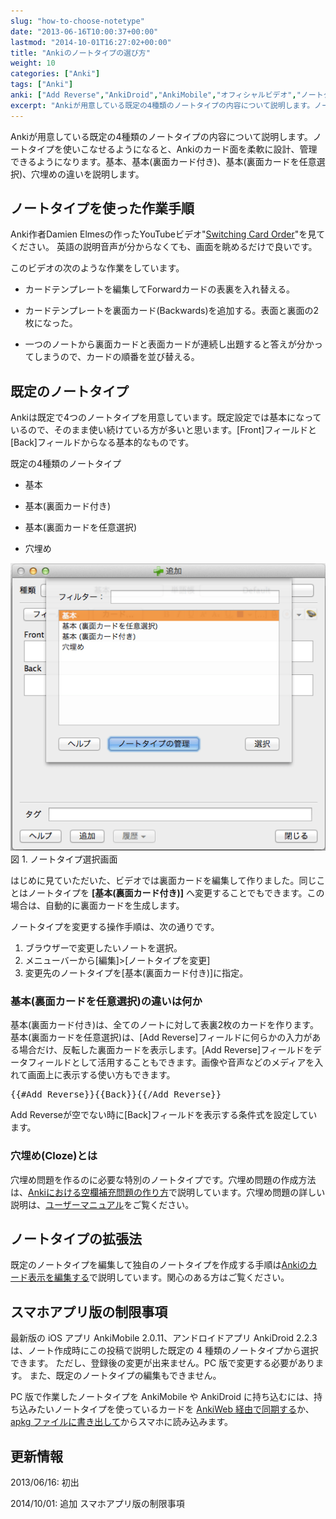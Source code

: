 ```yaml
---
slug: "how-to-choose-notetype"
date: "2013-06-16T10:00:37+00:00"
lastmod: "2014-10-01T16:27:02+00:00"
title: "Ankiのノートタイプの選び方"
weight: 10
categories: ["Anki"]
tags: ["Anki"]
anki: ["Add Reverse","AnkiDroid","AnkiMobile","オフィシャルビデオ","ノートタイプ","裏面カードを任意選択","裏面カード付き"]
excerpt: "Ankiが用意している既定の4種類のノートタイプの内容について説明します。ノートタイプを使いこなせるようになると、Ankiのカード面を柔軟に設計、管理できるようになります。基本、基本(裏面カード付き)、基本(裏面カードを任意選択)、穴埋めの違いを説明します。"
---
```

<section id="preamble">
<p>Ankiが用意している既定の4種類のノートタイプの内容について説明します。ノートタイプを使いこなせるようになると、Ankiのカード面を柔軟に設計、管理できるようになります。基本、基本(裏面カード付き)、基本(裏面カードを任意選択)、穴埋めの違いを説明します。</p>
</section>
<section id="ノートタイプを使った作業手順">
  <div class="page-header">
    <h2>ノートタイプを使った作業手順</h2>
  </div>
<p>Anki作者Damien Elmesの作ったYouTubeビデオ"<a target="_new" href="http://www.youtube.com/watch?v=DnbKwHEQ1mA">Switching Card Order</a>"を見てください。
英語の説明音声が分からなくても、画面を眺めるだけで良いです。</p>
<p>このビデオの次のような作業をしています。</p>
<div class="ulist"><ul>
<li>
<p>
カードテンプレートを編集してForwardカードの表裏を入れ替える。
</p>
</li>
<li>
<p>
カードテンプレートを裏面カード(Backwards)を追加する。表面と裏面の2枚になった。
</p>
</li>
<li>
<p>
一つのノートから裏面カードと表面カードが連続し出題すると答えが分かってしまうので、カードの順番を並び替える。
</p>
</li>
</ul></div>
</section>
<section id="既定のノートタイプ">
  <div class="page-header">
    <h2>既定のノートタイプ</h2>
  </div>
<p></p>
<p>Ankiは既定で4つのノートタイプを用意しています。既定設定では基本になっているので、そのまま使い続けている方が多いと思います。[Front]フィールドと[Back]フィールドからなる基本的なものです。</p>
<div class="ulist"><div class="title">既定の4種類のノートタイプ</div><ul>
<li>
<p>
基本
</p>
</li>
<li>
<p>
基本(裏面カード付き)
</p>
</li>
<li>
<p>
基本(裏面カードを任意選択)
</p>
</li>
<li>
<p>
穴埋め
</p>
</li>
</ul></div>
<div class="imageblock">
<div class="content">
<img src="/images/how2anki_4_3.png" alt="ノートタイプ選択画面">
</div>
<div class="title">図 1. ノートタイプ選択画面</div>
</div>
<p>はじめに見ていただいた、ビデオでは裏面カードを編集して作りました。同じことはノートタイプを <strong>[基本(裏面カード付き)]</strong> へ変更することでもできます。この場合は、自動的に裏面カードを生成します。</p>
<p>ノートタイプを変更する操作手順は、次の通りです。</p>
<ol>
<li>
ブラウザーで変更したいノートを選択。
</li>
<li>
メニューバーから[編集]&gt;[ノートタイプを変更]
</li>
<li>
変更先のノートタイプを[基本(裏面カード付き)]に指定。
</li>
</ol>
<h3 id="基本_裏面カードを任意選択_の違いは何か">基本(裏面カードを任意選択)の違いは何か</h3>
<p></p>
<p>基本(裏面カード付き)は、全てのノートに対して表裏2枚のカードを作ります。
基本(裏面カードを任意選択)は、[Add Reverse]フィールドに何らかの入力がある場合だけ、反転した裏面カードを表示します。[Add Reverse]フィールドをデータフィールドとして活用することもできます。画像や音声などのメディアを入れて画面上に表示する使い方もできます。</p>
<pre>{{#Add Reverse}}{{Back}}{{/Add Reverse}}</pre>
<p>Add Reverseが空でない時に[Back]フィールドを表示する条件式を設定しています。</p>
<h3 id="穴埋め_cloze_とは">穴埋め(Cloze)とは</h3>
<p></p>
<p>穴埋め問題を作るのに必要な特別のノートタイプです。穴埋め問題の作成方法は、<a href="/cloze-deletion/">Ankiにおける空欄補充問題の作り方</a>で説明しています。穴埋め問題の詳しい説明は、<a target="_new" href="http://wikiwiki.jp/rage2050/?ClozeDeletion">ユーザーマニュアル</a>をご覧ください。</p>
</section>
<section id="ノートタイプの拡張法">
  <div class="page-header">
    <h2>ノートタイプの拡張法</h2>
  </div>
<p>既定のノートタイプを編集して独自のノートタイプを作成する手順は<a href="/how-to-edit-cards/">Ankiのカード表示を編集する</a>で説明しています。関心のある方はご覧ください。</p>
</section>
<section id="スマホアプリ版の制限事項">
  <div class="page-header">
    <h2>スマホアプリ版の制限事項</h2>
  </div>
<p>最新版の iOS アプリ AnkiMobile 2.0.11、アンドロイドアプリ AnkiDroid 2.2.3 は、ノート作成時にこの投稿で説明した既定の 4 種類のノートタイプから選択できます。
ただし、登録後の変更が出来ません。PC 版で変更する必要があります。
また、既定のノートタイプの編集もできません。</p>
<p>PC 版で作業したノートタイプを AnkiMobile や AnkiDroid に持ち込むには、持ち込みたいノートタイプを使っているカードを <a href="/how-to-sync-with-ankiweb/">AnkiWeb 経由で同期する</a>か、<a href="/how-to-share-anki-decks/">apkg ファイルに書き出して</a>からスマホに読み込みます。</p>
</section>
<section id="更新情報">
  <div class="page-header">
    <h2>更新情報</h2>
  </div>
<p>2013/06/16: 初出</p>
<p>2014/10/01: 追加 スマホアプリ版の制限事項</p>
</section>


